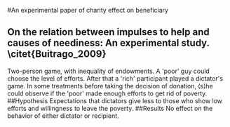 #An experimental paper of charity effect on beneficiary
## On the relation between impulses to help and causes of neediness: An experimental study. \citet{Buitrago_2009}
Two-person game, with inequality of endowments. A 'poor' guy could choose the level of efforts. After that a 'rich' participant played a dictator's game. In some treatments before taking the decision of donation, (s)he could observe if the 'poor' made enough efforts to get rid of poverty. 
##Hypothesis
Expectations that dictators give less to those who show low efforts and willingness to leave the poverty.
##Results
No effect on the behavior of either dictator or recipient.

